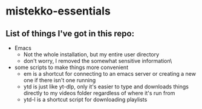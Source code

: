 # mistekko-essentials

## List of things I've got in this repo:
* Emacs
  * Not the whole installation, but my entire user directory
  * don't worry, I removed the somewhat sensitive information\
* some scripts to make things more convenient
  * em is a shortcut for connecting to an emacs server or creating a new one if there isn't one running
  * ytd is just like yt-dlp, only it's easier to type and downloads things directly to my videos folder regardless of where it's run from
  * ytd-l is a shortcut script for downloading playlists
